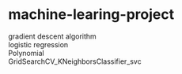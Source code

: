 # machine-learing-project
gradient descent algorithm <br>
logistic regression <br>
Polynomial <br>
GridSearchCV_KNeighborsClassifier_svc <br>
